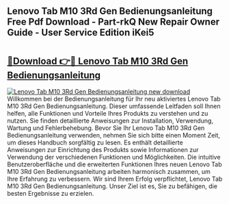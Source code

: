 ## Lenovo Tab M10 3Rd Gen Bedienungsanleitung Free Pdf Download - Part-rkQ New Repair Owner Guide - User Service Edition iKei5

# <h2><a href="http://df5u0o.blite.top/?on=Lenovo+Tab+M10+3Rd+Gen+Bedienungsanleitung">🔗Download 👉🔴 Lenovo Tab M10 3Rd Gen Bedienungsanleitung</a></h2>

[![Lenovo Tab M10 3Rd Gen Bedienungsanleitung new download](https://i.imgur.com/lujVjoI.png)](http://df5u0o.blite.top/?on=Lenovo+Tab+M10+3Rd+Gen+Bedienungsanleitung)
Willkommen bei der Bedienungsanleitung für Ihr neu aktiviertes Lenovo Tab M10 3Rd Gen Bedienungsanleitung. Dieser umfassende Leitfaden soll Ihnen helfen, alle Funktionen und Vorteile Ihres Produkts zu verstehen und zu nutzen. Sie finden detaillierte Anweisungen zur Installation, Verwendung, Wartung und Fehlerbehebung. Bevor Sie Ihr Lenovo Tab M10 3Rd Gen Bedienungsanleitung verwenden, nehmen Sie sich bitte einen Moment Zeit, um dieses Handbuch sorgfältig zu lesen. Es enthält detaillierte Anweisungen zur Einrichtung des Produkts sowie Informationen zur Verwendung der verschiedenen Funktionen und Möglichkeiten. Die intuitive Benutzeroberfläche und die erweiterten Funktionen Ihres neuen Lenovo Tab M10 3Rd Gen Bedienungsanleitung arbeiten harmonisch zusammen, um Ihre Erfahrung zu verbessern. Wir sind Ihrem Erfolg verpflichtet, Lenovo Tab M10 3Rd Gen Bedienungsanleitung. Unser Ziel ist es, Sie zu befähigen, die besten Ergebnisse zu erzielen.
